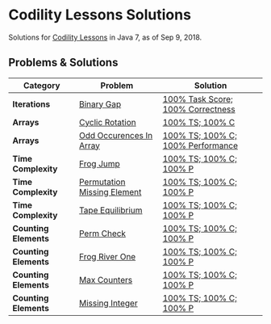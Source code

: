 # Codility Lessons Solutions
Solutions for [Codility Lessons](https://app.codility.com/programmers/lessons/) in Java 7, as of Sep 9, 2018.


## Problems & Solutions
Category | Problem | Solution
-------- | ------- | --------
**Iterations** | [Binary Gap][01-01] | [100% Task Score; 100% Correctness][01-01-solution]
**Arrays** | [Cyclic Rotation][02-01] | [100% TS; 100% C][02-01-solution]
**Arrays** | [Odd Occurences In Array][02-02] | [100% TS; 100% C; 100% Performance][02-02-solution]
**Time Complexity** | [Frog Jump][03-01] | [100% TS; 100% C; 100% P][03-01-solution]
**Time Complexity** | [Permutation Missing Element][03-02] | [100% TS; 100% C; 100% P][03-02-solution]
**Time Complexity** | [Tape Equilibrium][03-03] | [100% TS; 100% C; 100% P][03-03-solution]
**Counting Elements** | [Perm Check][04-01] | [100% TS; 100% C; 100% P][04-01-solution]
**Counting Elements** | [Frog River One][04-02] | [100% TS; 100% C; 100% P][04-02-solution]
**Counting Elements** | [Max Counters][04-03] | [100% TS; 100% C; 100% P][04-03-solution]
**Counting Elements** | [Missing Integer][04-04] | [100% TS; 100% C; 100% P][04-04-solution]


[01-01]:https://app.codility.com/programmers/lessons/1-iterations/binary_gap/
[01-01-solution]:01-Iterations/BinaryGap.java

[02-01]:https://app.codility.com/programmers/lessons/2-arrays/cyclic_rotation/
[02-01-solution]:02-Arrays/CyclicRotation.java
[02-02]:https://app.codility.com/programmers/lessons/2-arrays/odd_occurrences_in_array/
[02-02-solution]:02-Arrays/OddOccurencesInArray.java

[03-01]:https://app.codility.com/programmers/lessons/3-time_complexity/frog_jmp/
[03-01-solution]:03-Time-Complexity/FrogJmp.java
[03-02]:https://app.codility.com/programmers/lessons/3-time_complexity/perm_missing_elem/
[03-02-solution]:03-Time-Complexity/PermMissingElem.java
[03-03]:https://app.codility.com/programmers/lessons/3-time_complexity/tape_equilibrium/
[03-03-solution]:03-Time-Complexity/TapeEquilibrium.java

[04-01]:https://app.codility.com/programmers/lessons/4-counting_elements/perm_check/
[04-01-solution]:04-Counting-Elements/PermCheck.java
[04-02]:https://app.codility.com/programmers/lessons/4-counting_elements/frog_river_one/
[04-02-solution]:04-Counting-Elements/FrogRiverOne.java
[04-03]:https://app.codility.com/programmers/lessons/4-counting_elements/max_counters/
[04-03-solution]:04-Counting-Elements/MaxCounters.java
[04-04]:https://app.codility.com/programmers/lessons/4-counting_elements/missing_integer/
[04-04-solution]:04-Counting-Elements/MissingInteger.java

[05-01]:https://app.codility.com/programmers/lessons/5-prefix_sums/passing_cars/
[05-01-solution]:05-Prefix-Sums/PassingCars.java
